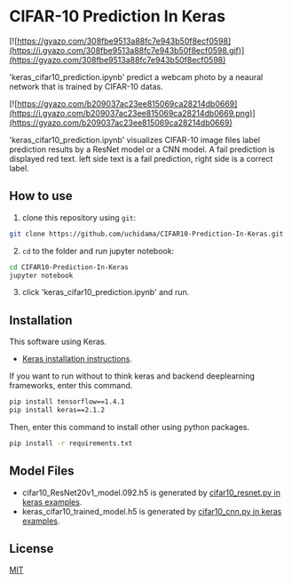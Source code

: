 ﻿# CIFAR-10 Prediction In Keras

[![https://gyazo.com/308fbe9513a88fc7e943b50f8ecf0598](https://i.gyazo.com/308fbe9513a88fc7e943b50f8ecf0598.gif)](https://gyazo.com/308fbe9513a88fc7e943b50f8ecf0598)

'keras_cifar10_prediction.ipynb' predict a webcam photo by a neaural network that is trained by CIFAR-10 datas.  

[![https://gyazo.com/b209037ac23ee815069ca28214db0669](https://i.gyazo.com/b209037ac23ee815069ca28214db0669.png)](https://gyazo.com/b209037ac23ee815069ca28214db0669)

'keras_cifar10_prediction.ipynb' visualizes CIFAR-10 image files label prediction results by a ResNet model or a CNN model. 
A fail prediction is displayed red text. left side text is a fail prediction, right side is a correct label.

## How to use

1. clone this repository using `git`:

```sh
git clone https://github.com/uchidama/CIFAR10-Prediction-In-Keras.git
```

2. `cd` to the folder and run jupyter notebook:
```sh
cd CIFAR10-Prediction-In-Keras
jupyter notebook
```

3. click 'keras_cifar10_prediction.ipynb' and run.

## Installation

This software using Keras.
- [Keras installation instructions](https://github.com/keras-team/keras#installation).

If you want to run without to think keras and backend deeplearning frameworks, enter this command.   
```sh
pip install tensorflow==1.4.1
pip install keras==2.1.2
```

Then, enter this command to install other using python packages.
```sh
pip install -r requirements.txt
```

## Model Files

- cifar10_ResNet20v1_model.092.h5 is generated by [cifar10_resnet.py in keras examples](https://github.com/keras-team/keras/blob/master/examples/cifar10_resnet.py).  
- keras_cifar10_trained_model.h5 is generated by [cifar10_cnn.py in keras examples](https://github.com/keras-team/keras/blob/master/examples/cifar10_cnn.py).  

## License

[MIT](LICENSE.md)

